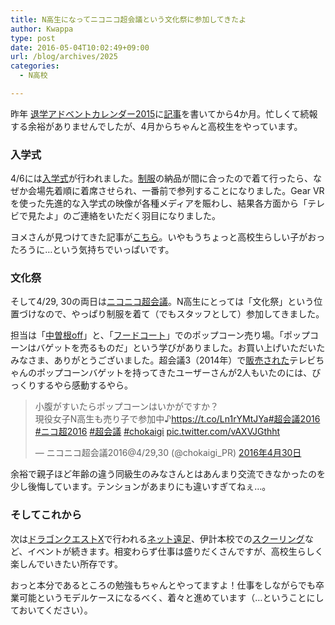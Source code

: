 ```yaml
---
title: N高生になってニコニコ超会議という文化祭に参加してきたよ
author: Kwappa
type: post
date: 2016-05-04T10:02:49+09:00
url: /blog/archives/2025
categories:
  - N高校

---
```

昨年 <a href="http://www.adventar.org/calendars/735" target="_blank" rel="noopener noreferrer">退学アドベントカレンダー2015</a>に<a href="http://www.kwappa.net/blog/archives/2019" target="_blank" rel="noopener noreferrer">記事</a>を書いてから4か月。忙しくて続報する余裕がありませんでしたが、4月からちゃんと高校生をやっています。

### 入学式

4/6には<a href="http://live.nicovideo.jp/watch/lv256219560" target="_blank" rel="noopener noreferrer">入学式</a>が行われました。<a href="https://nnn.ed.jp/admission/uniform.html" target="_blank" rel="noopener noreferrer">制服</a>の納品が間に合ったので着て行ったら、なぜか会場先着順に着席させられ、一番前で参列することになりました。Gear VRを使った先進的な入学式の映像が各種メディアを賑わし、結果各方面から「テレビで見たよ」のご連絡をいただく羽目になりました。

ヨメさんが見つけてきた記事が<a href="http://www.news24.jp/articles/2016/04/06/06326694.html" target="_blank" rel="noopener noreferrer">こちら</a>。いやもうちょっと高校生らしい子がおったろうに…という気持ちでいっぱいです。

### 文化祭

そして4/29, 30の両日は<a href="http://www.chokaigi.jp/" target="_blank" rel="noopener noreferrer">ニコニコ超会議</a>。N高生にとっては「文化祭」という位置づけなので、やっぱり制服を着て（でもスタッフとして）参加してきました。

担当は「<a href="http://live.nicovideo.jp/watch/lv217684262" target="_blank" rel="noopener noreferrer">中曽根off</a>」と、「<a href="http://www.chokaigi.jp/2016/booth/cho_food.html" target="_blank" rel="noopener noreferrer">フードコート</a>」でのポップコーン売り場。「ポップコーンはバゲットを売るものだ」という学びがありました。お買い上げいただいたみなさま、ありがとうございました。超会議3（2014年）で<a href="http://www.chokaigi.jp/2014/booth/cho_food.html" target="_blank" rel="noopener noreferrer">販売された</a>テレビちゃんのポップコーンバゲットを持ってきたユーザーさんが2人もいたのには、びっくりするやら感動するやら。

<blockquote class="twitter-tweet" data-lang="ja">
  <p lang="ja" dir="ltr">
    小腹がすいたらポップコーンはいかがですか？<br />現役女子N高生も売り子で参加中♪<a href="https://t.co/Ln1rYMtJYa">https://t.co/Ln1rYMtJYa</a><a href="https://twitter.com/hashtag/%E8%B6%85%E4%BC%9A%E8%AD%B02016?src=hash">#超会議2016</a> <a href="https://twitter.com/hashtag/%E3%83%8B%E3%82%B3%E8%B6%852016?src=hash">#ニコ超2016</a> <a href="https://twitter.com/hashtag/%E8%B6%85%E4%BC%9A%E8%AD%B0?src=hash">#超会議</a> <a href="https://twitter.com/hashtag/chokaigi?src=hash">#chokaigi</a> <a href="https://t.co/vAXVJGthht">pic.twitter.com/vAXVJGthht</a>
  </p>
  
  <p>
    &mdash; ニコニコ超会議2016@4/29,30 (@chokaigi_PR) <a href="https://twitter.com/chokaigi_PR/status/726237184844419072">2016年4月30日</a>
  </p>
</blockquote>



余裕で親子ほど年齢の違う同級生のみなさんとはあんまり交流できなかったのを少し後悔しています。テンションがあまりにも違いすぎてねぇ…。

### そしてこれから

次は<a href="http://amzn.to/1Y6Mkjh" target="_blank" rel="noopener noreferrer">ドラゴンクエストX</a>で行われる<a href="https://nnn.ed.jp/attractive/netevent/netevent.html" target="_blank" rel="noopener noreferrer">ネット遠足</a>、伊計本校での<a href="https://nnn.ed.jp/attractive/enjoy/enjoy.html" target="_blank" rel="noopener noreferrer">スクーリング</a>など、イベントが続きます。相変わらず仕事は盛りだくさんですが、高校生らしく楽しんでいきたい所存です。

おっと本分であるところの勉強もちゃんとやってますよ！仕事をしながらでも卒業可能というモデルケースになるべく、着々と進めています（…ということにしておいてください）。
